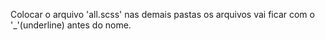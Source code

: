 Colocar o arquivo 'all.scss' nas demais pastas os arquivos vai ficar com o '_'(underline) antes do nome.